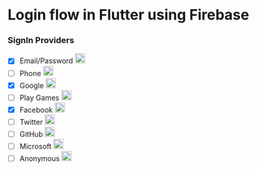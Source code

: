<!-- markdownlint-disable MD001 -->
<!-- markdownlint-disable MD033 -->

# Login flow in Flutter using Firebase

### SignIn Providers

- [x] Email/Password <img src="https://www.gstatic.com/mobilesdk/160409_mobilesdk/images/auth_service_email.svg" height="20" width="20"> 
- [ ] Phone <img src="https://www.gstatic.com/mobilesdk/170501_mobilesdk/auth_service_phone.svg" height="20" width="20">
- [x] Google <img src="https://www.gstatic.com/mobilesdk/160512_mobilesdk/auth_service_google.svg" height="20" width="20">
- [ ] Play Games <img src="https://www.gstatic.com/mobilesdk/171005_mobilesdk/auth_service_play_games.svg" height="20" width="20">
- [x] Facebook <img src="https://www.gstatic.com/mobilesdk/160409_mobilesdk/images/auth_service_facebook.svg" height="20" width="20">
- [ ] Twitter <img src="https://www.gstatic.com/mobilesdk/160409_mobilesdk/images/auth_service_twitter.svg" height="20" width="20">
- [ ] GitHub <img src="https://www.gstatic.com/mobilesdk/160409_mobilesdk/images/auth_service_github.svg" height="20" width="20">
- [ ] Microsoft <img src="https://www.gstatic.com/mobilesdk/170404_mobilesdk/auth_service_mslive.svg" height="20" width="20">
- [ ] Anonymous <img src="https://www.gstatic.com/mobilesdk/160409_mobilesdk/images/auth_service_anonymous.svg" height="20" width="20">

<!-- ##### I don't have a Mac so excuse me for not including Apple and Game Center login -->
